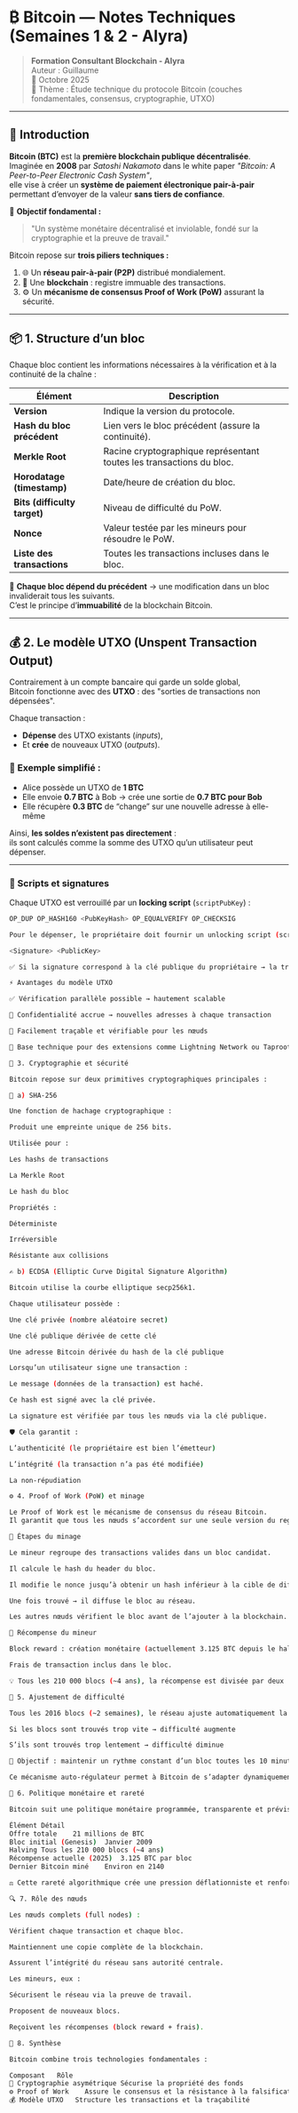 # ₿ Bitcoin — Notes Techniques (Semaines 1 & 2 - Alyra)

> **Formation Consultant Blockchain - Alyra**  
> Auteur : Guillaume  
> 📅 Octobre 2025  
> 📘 Thème : Étude technique du protocole Bitcoin (couches fondamentales, consensus, cryptographie, UTXO)

---

## 🧱 Introduction

**Bitcoin (BTC)** est la **première blockchain publique décentralisée**.  
Imaginée en **2008** par *Satoshi Nakamoto* dans le white paper _"Bitcoin: A Peer-to-Peer Electronic Cash System"_,  
elle vise à créer un **système de paiement électronique pair-à-pair** permettant d’envoyer de la valeur **sans tiers de confiance**.

🔑 **Objectif fondamental :**  
> "Un système monétaire décentralisé et inviolable, fondé sur la cryptographie et la preuve de travail."

Bitcoin repose sur **trois piliers techniques :**
1. 🌐 Un **réseau pair-à-pair (P2P)** distribué mondialement.  
2. 📖 Une **blockchain** : registre immuable des transactions.  
3. ⚙️ Un **mécanisme de consensus Proof of Work (PoW)** assurant la sécurité.

---

## 📦 1. Structure d’un bloc

Chaque bloc contient les informations nécessaires à la vérification et à la continuité de la chaîne :

| Élément | Description |
|----------|--------------|
| **Version** | Indique la version du protocole. |
| **Hash du bloc précédent** | Lien vers le bloc précédent (assure la continuité). |
| **Merkle Root** | Racine cryptographique représentant toutes les transactions du bloc. |
| **Horodatage (timestamp)** | Date/heure de création du bloc. |
| **Bits (difficulty target)** | Niveau de difficulté du PoW. |
| **Nonce** | Valeur testée par les mineurs pour résoudre le PoW. |
| **Liste des transactions** | Toutes les transactions incluses dans le bloc. |

🧩 **Chaque bloc dépend du précédent** → une modification dans un bloc invaliderait tous les suivants.  
C’est le principe d’**immuabilité** de la blockchain Bitcoin.

---

## 💰 2. Le modèle UTXO (Unspent Transaction Output)

Contrairement à un compte bancaire qui garde un solde global,  
Bitcoin fonctionne avec des **UTXO** : des "sorties de transactions non dépensées".

Chaque transaction :
- **Dépense** des UTXO existants (*inputs*),
- Et **crée** de nouveaux UTXO (*outputs*).

### 🔄 Exemple simplifié :

- Alice possède un UTXO de **1 BTC**  
- Elle envoie **0.7 BTC** à Bob → crée une sortie de **0.7 BTC pour Bob**  
- Elle récupère **0.3 BTC** de “change” sur une nouvelle adresse à elle-même  

Ainsi, **les soldes n’existent pas directement** :  
ils sont calculés comme la somme des UTXO qu’un utilisateur peut dépenser.

---

### 🔐 Scripts et signatures

Chaque UTXO est verrouillé par un **locking script** (`scriptPubKey`) :
```bash
OP_DUP OP_HASH160 <PubKeyHash> OP_EQUALVERIFY OP_CHECKSIG

Pour le dépenser, le propriétaire doit fournir un unlocking script (scriptSig) :

<Signature> <PublicKey>

✅ Si la signature correspond à la clé publique du propriétaire → la transaction est valide.

⚡ Avantages du modèle UTXO

✅ Vérification parallèle possible → hautement scalable

🔏 Confidentialité accrue → nouvelles adresses à chaque transaction

🧮 Facilement traçable et vérifiable pour les nœuds

🧠 Base technique pour des extensions comme Lightning Network ou Taproot

🔐 3. Cryptographie et sécurité

Bitcoin repose sur deux primitives cryptographiques principales :

🧩 a) SHA-256

Une fonction de hachage cryptographique :

Produit une empreinte unique de 256 bits.

Utilisée pour :

Les hashs de transactions

La Merkle Root

Le hash du bloc

Propriétés :

Déterministe

Irréversible

Résistante aux collisions

✍️ b) ECDSA (Elliptic Curve Digital Signature Algorithm)

Bitcoin utilise la courbe elliptique secp256k1.

Chaque utilisateur possède :

Une clé privée (nombre aléatoire secret)

Une clé publique dérivée de cette clé

Une adresse Bitcoin dérivée du hash de la clé publique

Lorsqu’un utilisateur signe une transaction :

Le message (données de la transaction) est haché.

Ce hash est signé avec la clé privée.

La signature est vérifiée par tous les nœuds via la clé publique.

🛡️ Cela garantit :

L’authenticité (le propriétaire est bien l’émetteur)

L’intégrité (la transaction n’a pas été modifiée)

La non-répudiation

⚙️ 4. Proof of Work (PoW) et minage

Le Proof of Work est le mécanisme de consensus du réseau Bitcoin.
Il garantit que tous les nœuds s’accordent sur une seule version du registre.

🔨 Étapes du minage

Le mineur regroupe des transactions valides dans un bloc candidat.

Il calcule le hash du header du bloc.

Il modifie le nonce jusqu’à obtenir un hash inférieur à la cible de difficulté.

Une fois trouvé → il diffuse le bloc au réseau.

Les autres nœuds vérifient le bloc avant de l’ajouter à la blockchain.

🎁 Récompense du mineur

Block reward : création monétaire (actuellement 3.125 BTC depuis le halving de 2024).

Frais de transaction inclus dans le bloc.

💡 Tous les 210 000 blocs (~4 ans), la récompense est divisée par deux : c’est le Halving.

🧩 5. Ajustement de difficulté

Tous les 2016 blocs (~2 semaines), le réseau ajuste automatiquement la difficulté du PoW.

Si les blocs sont trouvés trop vite → difficulté augmente

S’ils sont trouvés trop lentement → difficulté diminue

🎯 Objectif : maintenir un rythme constant d’un bloc toutes les 10 minutes.

Ce mécanisme auto-régulateur permet à Bitcoin de s’adapter dynamiquement à la puissance de calcul du réseau.

💎 6. Politique monétaire et rareté

Bitcoin suit une politique monétaire programmée, transparente et prévisible.

Élément	Détail
Offre totale	21 millions de BTC
Bloc initial (Genesis)	Janvier 2009
Halving	Tous les 210 000 blocs (~4 ans)
Récompense actuelle (2025)	3.125 BTC par bloc
Dernier Bitcoin miné	Environ en 2140

⚖️ Cette rareté algorithmique crée une pression déflationniste et renforce le caractère de réserve de valeur du Bitcoin.

🔍 7. Rôle des nœuds

Les nœuds complets (full nodes) :

Vérifient chaque transaction et chaque bloc.

Maintiennent une copie complète de la blockchain.

Assurent l’intégrité du réseau sans autorité centrale.

Les mineurs, eux :

Sécurisent le réseau via la preuve de travail.

Proposent de nouveaux blocs.

Reçoivent les récompenses (block reward + frais).

🧠 8. Synthèse

Bitcoin combine trois technologies fondamentales :

Composant	Rôle
🔐 Cryptographie asymétrique	Sécurise la propriété des fonds
⚙️ Proof of Work	Assure le consensus et la résistance à la falsification
💰 Modèle UTXO	Structure les transactions et la traçabilité

